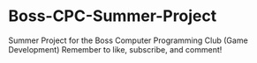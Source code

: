 # Boss-CPC-Summer-Project
Summer Project for the Boss Computer Programming Club (Game Development)
Remember to like, subscribe, and comment!
